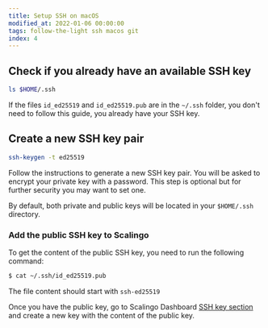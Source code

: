 ```yaml
---
title: Setup SSH on macOS
modified_at: 2022-01-06 00:00:00
tags: follow-the-light ssh macos git
index: 4
---
```


## Check if you already have an available SSH key

```bash
ls $HOME/.ssh
```

If the files `id_ed25519` and `id_ed25519.pub` are in the `~/.ssh` folder, you don't
need to follow this guide, you already have your SSH key.

## Create a new SSH key pair

```bash
ssh-keygen -t ed25519
```

Follow the instructions to generate a new SSH key pair. You will be asked to encrypt
your private key with a password. This step is optional but for further security you may
want to set one.

By default, both private and public keys will be located in your `$HOME/.ssh` directory.

### Add the public SSH key to Scalingo

To get the content of the public SSH key, you need to run the following command:

```bash
$ cat ~/.ssh/id_ed25519.pub
```

The file content should start with `ssh-ed25519`

Once you have the public key, go to Scalingo Dashboard [SSH key section](https://dashboard.scalingo.com/account/keys) and
create a new key with the content of the public key.
